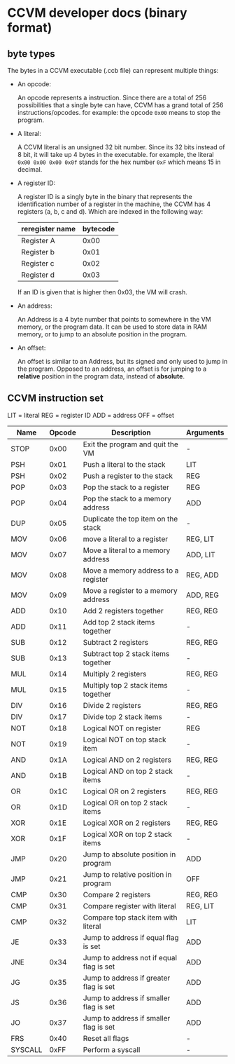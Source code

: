 # CCVM developer docs (binary format)

## byte types

The bytes in a CCVM executable (.ccb file) can represent multiple things:

- An opcode:

  An opcode represents a instruction. Since there are a total of 256 possibilities that a single byte can have, CCVM has a grand total of 256 instructions/opcodes. for example: the opcode `0x00` means to stop the program.

  

- A literal:

  A CCVM literal is an unsigned 32 bit number. Since its 32 bits instead of 8 bit, it will take up 4 bytes in the executable. for example, the literal `0x00 0x00 0x00 0x0f` stands for the hex number `0xF` which means 15 in decimal.

  

- A register ID:

  A register ID is a singly byte in the binary that represents the identification number of a register in the machine, the CCVM has 4 registers (a, b, c and d). Which are indexed in the following way:

  | reregister name | bytecode |
  | --------------- | -------- |
  | Register A      | 0x00     |
  | Register b      | 0x01     |
  | Register c      | 0x02     |
  | Register d      | 0x03     |

  If an ID is given that is higher then 0x03, the VM will crash.

  

- An address:

  An Address is a 4 byte number that points to somewhere in the VM memory, or the program data. It can be used to store data in RAM memory, or to jump to an absolute position in the program.

  

- An offset:

  An offset is similar to an Address, but its signed and only used to jump in the program. Opposed to an address, an offset is for jumping to a **relative** position in the program data, instead of **absolute**.

  

## CCVM instruction set

LIT = literal
REG = register ID
ADD = address
OFF = offset

| Name    | Opcode | Description                              | Arguments |
| ------- | ------ | ------------------------------------     | --------- |
| STOP    | 0x00   | Exit the program and quit the VM         | -         |
| PSH     | 0x01   | Push a literal to the stack              | LIT       |
| PSH     | 0x02   | Push a register to the stack             | REG       |
| POP     | 0x03   | Pop the stack to a register              | REG       |
| POP     | 0x04   | Pop the stack to a memory address        | ADD       |
| DUP     | 0x05   | Duplicate the top item on the stack      | -         |
| MOV     | 0x06   | move a literal to a register             | REG, LIT  |
| MOV     | 0x07   | Move a literal to a memory address       | ADD, LIT  |
| MOV     | 0x08   | Move a memory address to a register      | REG, ADD  |
| MOV     | 0x09   | Move a register to a memory address      | ADD, REG  |
| ADD     | 0x10   | Add 2 registers together                 | REG, REG  |
| ADD     | 0x11   | Add top 2 stack items together           | -         |
| SUB     | 0x12   | Subtract 2 registers                     | REG, REG  |
| SUB     | 0x13   | Subtract top 2 stack items together      | -         |
| MUL     | 0x14   | Multiply 2 registers                     | REG, REG  |
| MUL     | 0x15   | Multiply top 2 stack items together      | -         |
| DIV     | 0x16   | Divide 2 registers                       | REG, REG  |
| DIV     | 0x17   | Divide top 2 stack items                 | -         |
| NOT     | 0x18   | Logical NOT on register                  | REG       |
| NOT     | 0x19   | Logical NOT on top stack item            | -         |
| AND     | 0x1A   | Logical AND on 2 registers               | REG, REG  |
| AND     | 0x1B   | Logical AND on top 2 stack items         | -         |
| OR      | 0x1C   | Logical OR on 2 registers                | REG, REG  |
| OR      | 0x1D   | Logical OR on top 2 stack items          | -         |
| XOR     | 0x1E   | Logical XOR on 2 registers               | REG, REG  |
| XOR     | 0x1F   | Logical XOR on top 2 stack items         | -         |
| JMP     | 0x20   | Jump to absolute position in program     | ADD       |
| JMP     | 0x21   | Jump to relative position in program     | OFF       |
| CMP     | 0x30   | Compare 2 registers                      | REG, REG  |
| CMP     | 0x31   | Compare register with literal            | REG, LIT  |
| CMP     | 0x32   | Compare top stack item with literal      | LIT       |
| JE      | 0x33   | Jump to address if equal flag is set     | ADD       |
| JNE     | 0x34   | Jump to address not if equal flag is set | ADD       |
| JG      | 0x35   | Jump to address if greater flag is set   | ADD       |
| JS      | 0x36   | Jump to address if smaller flag is set   | ADD       |
| JO      | 0x37   | Jump to address if smaller flag is set   | ADD       |
| FRS     | 0x40   | Reset all flags                          | -         |
| SYSCALL | 0xFF   | Perform a syscall                        | -         |

